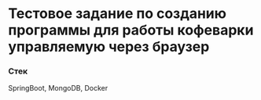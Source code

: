 # Тестовое задание по созданию программы для работы кофеварки управляемую через браузер

### Стек
SpringBoot, MongoDB, Docker